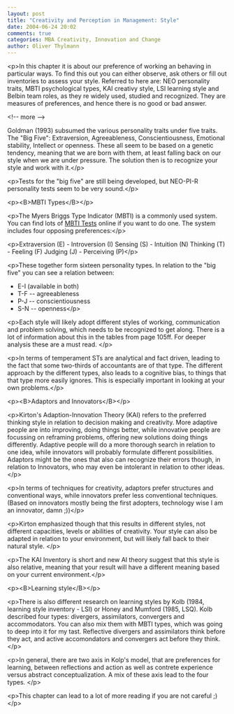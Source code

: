 ```yaml
---
layout: post
title: "Creativity and Perception in Management: Style"
date: 2004-06-24 20:02
comments: true
categories: MBA Creativity, Innovation and Change
author: Oliver Thylmann
---
```



&lt;p&gt;In this chapter it is about our preference of working an behaving in particular ways. To find this out you can either observe, ask others or fill out inventories to assess your style. Referred to here are: NEO personality traits, MBTI psychological types, KAI creativy style, LSI learning style and Belbin team roles, as they re widely used, studied and recognized. They are measures of preferences, and hence there is no good or bad answer.


&lt;!-- more --&gt;


Goldman (1993) subsumed the various personality traits under five traits. The &quot;Big Five&quot;: Extraversion, Agreeableness, Conscientiousness, Emotional stability, Intellect or openness. These all seem to be based on a genetic tendency, meaning that we are born with them, at least falling back on our style when we are under pressure. The solution then is to recognize your style and work with it.&lt;/p&gt;

&lt;p&gt;Tests for the &quot;big five&quot; are still being developed, but NEO-PI-R personality tests seem to be very sound.&lt;/p&gt;

&lt;p&gt;&lt;B&gt;MBTI Types&lt;/B&gt;&lt;/p&gt;

&lt;p&gt;The Myers Briggs Type Indicator (MBTI) is a commonly used system. You can find lots of [MBTI Tests](http://www.google.com/search?hl=en&amp;lr=&amp;ie=UTF-8&amp;c2coff=1&amp;q=MBTI+Test&amp;btnG=Search) online if you want to do one. The system includes four opposing preferences:&lt;/p&gt;

&lt;p&gt;Extraversion (E) - Introversion (I)
Sensing (S) - Intuition (N)
Thinking (T) - Feeling (F)
Judging (J) - Perceiving (P)&lt;/p&gt;

&lt;p&gt;These together form sixteen personality types. In relation to the &quot;big five&quot; you can see a relation between:
- E-I (available in both)
- T-F -- agreeableness
- P-J -- conscientiousness
- S-N -- openness&lt;/p&gt;

&lt;p&gt;Each style will likely adopt different styles of working, communication and problem solving, which needs to be recognized to get along. There is a lot of information about this in the tables from page 105ff. For deeper analysis these are a must read. &lt;/p&gt;

&lt;p&gt;In terms of temperament STs are analytical and fact driven, leading to the fact that some two-thirds of accountants are of that type. The different approach by the different types, also leads to a cognitive bias, to things that that type more easily ignores. This is especially important in looking at your own problems.&lt;/p&gt;

&lt;p&gt;&lt;B&gt;Adaptors and Innovators&lt;/B&gt;&lt;/p&gt;

&lt;p&gt;Kirton's Adaption-Innovation Theory (KAI) refers to the preferred thinking style in relation to decision making and creativity. More adaptive people are into improving, doing things better, while innovative people are focussing on reframing problems, offering new solutions doing things differently. Adaptive people will do a more thorough search in relation to one idea, while innovators will probably formulate different possibilities. Adaptors might be the ones that also can recognize their errors though, in relation to Innovators, who may even be intolerant in relation to other ideas.&lt;/p&gt;

&lt;p&gt;In terms of techniques for creativity, adaptors prefer structures and conventional ways, while innovators prefer less conventional techniques. (Based on innovators mostly being the first adopters, technology wise I am an innovator, damn ;))&lt;/p&gt;

&lt;p&gt;Kirton emphasized though that this results in different styles, not different capacities, levels or abilities of creativity. Your style can also be adapted in relation to your environment, but will likely fall back to their natural style. &lt;/p&gt;

&lt;p&gt;The KAI Inventory is short  and new AI theory suggest that this style is also relative, meaning that your result will have a different meaning based on your current environment.&lt;/p&gt;

&lt;p&gt;&lt;B&gt;Learning style&lt;/B&gt;&lt;/p&gt;

&lt;p&gt;There is also different research on learning styles by Kolb (1984, learning style inventory - LSI) or Honey and Mumford (1985, LSQ). Kolb described four types: divergers, assimilators, convergers and accommodators. You can also mix them with MBTI types, which was going to deep into it for my tast. Reflective divergers and assimilators think before they act, and active accomondators and convergers act before they think.&lt;/p&gt;

&lt;p&gt;In general, there are two axis in Kolp's model, that are preferences for learning, between reflections and action as well as contrete experience versus abstract conceptualization. A mix of these axis lead to the four types. &lt;/p&gt;

&lt;p&gt;This chapter can lead to a lot of more reading if you are not careful ;)&lt;/p&gt;




